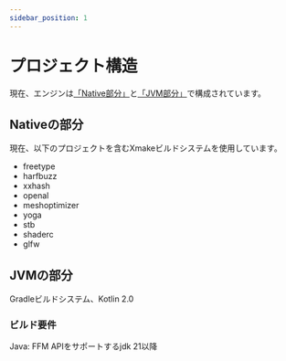 ```yaml
---
sidebar_position: 1
---
```


# プロジェクト構造

現在、エンジンは[「Native部分」](https://github.com/PrimogemStudio/openminecraft-binding)と[「JVM部分」](https://github.com/PrimogemStudio/openminecraft)で構成されています。

## Nativeの部分

現在、以下のプロジェクトを含むXmakeビルドシステムを使用しています。
- freetype
- harfbuzz
- xxhash
- openal
- meshoptimizer
- yoga
- stb
- shaderc
- glfw

## JVMの部分

Gradleビルドシステム、Kotlin 2.0

### ビルド要件

Java: FFM APIをサポートするjdk 21以降